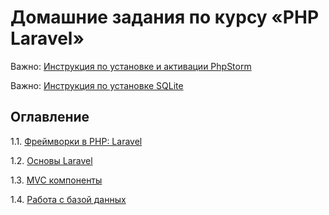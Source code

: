 # Домашние задания по курсу «PHP Laravel»

Важно: [Инструкция по установке и активации PhpStorm](phpstorm-installation.md)

Важно: [Инструкция по установке SQLite](phpstorm-sqlite.md)

## Оглавление
1.1. [Фреймворки в PHP: Laravel](/001-intro)

1.2. [Основы Laravel](002-basics)

1.3. [MVC компоненты]()

1.4. [Работа с базой данных]()
